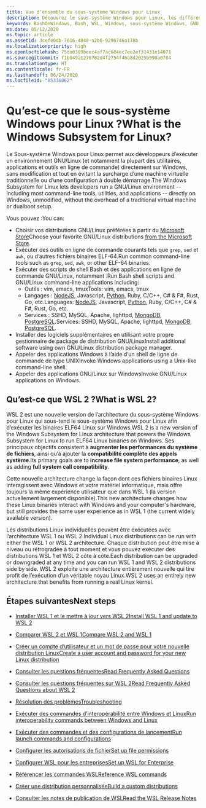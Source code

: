 ```yaml
---
title: Vue d’ensemble du sous-système Windows pour Linux
description: Découvrez le sous-système Windows pour Linux, les différentes versions et les différentes façons de les utiliser.
keywords: BashOnWindows, Bash, WSL, Windows, sous-système Windows, GNU, Linux
ms.date: 05/12/2020
ms.topic: article
ms.assetid: 3cefe0db-7616-4848-a2b6-9296746a178b
ms.localizationpriority: high
ms.openlocfilehash: 75da6389beec4af7ac684ec7ee2ef31431e14071
ms.sourcegitcommit: f1b049a1276782d4f2754f46a8d2025b598a0784
ms.translationtype: HT
ms.contentlocale: fr-FR
ms.lasthandoff: 06/24/2020
ms.locfileid: "85336062"
---
```

# <a name="what-is-the-windows-subsystem-for-linux"></a><span data-ttu-id="27eb4-104">Qu’est-ce que le sous-système Windows pour Linux ?</span><span class="sxs-lookup"><span data-stu-id="27eb4-104">What is the Windows Subsystem for Linux?</span></span>

<span data-ttu-id="27eb4-105">Le Sous-système Windows pour Linux permet aux développeurs d’exécuter un environnement GNU/Linux (et notamment la plupart des utilitaires, applications et outils en ligne de commande) directement sur Windows, sans modification et tout en évitant la surcharge d’une machine virtuelle traditionnelle ou d’une configuration à double démarrage.</span><span class="sxs-lookup"><span data-stu-id="27eb4-105">The Windows Subsystem for Linux lets developers run a GNU/Linux environment -- including most command-line tools, utilities, and applications -- directly on Windows, unmodified, without the overhead of a traditional virtual machine or dualboot setup.</span></span>

<span data-ttu-id="27eb4-106">Vous pouvez :</span><span class="sxs-lookup"><span data-stu-id="27eb4-106">You can:</span></span>

* <span data-ttu-id="27eb4-107">Choisir vos distributions GNU/Linux préférées à partir du [Microsoft Store](https://aka.ms/wslstore)</span><span class="sxs-lookup"><span data-stu-id="27eb4-107">Choose your favorite GNU/Linux distributions [from the Microsoft Store](https://aka.ms/wslstore).</span></span>
* <span data-ttu-id="27eb4-108">Exécuter des outils en ligne de commande courants tels que `grep`, `sed` et `awk`, ou d’autres fichiers binaires ELF-64.</span><span class="sxs-lookup"><span data-stu-id="27eb4-108">Run common command-line tools such as `grep`, `sed`, `awk`, or other ELF-64 binaries.</span></span>
* <span data-ttu-id="27eb4-109">Exécuter des scripts de shell Bash et des applications en ligne de commande GNU/Linux, notamment :</span><span class="sxs-lookup"><span data-stu-id="27eb4-109">Run Bash shell scripts and GNU/Linux command-line applications including:</span></span>  
    * <span data-ttu-id="27eb4-110">Outils : vim, emacs, tmux</span><span class="sxs-lookup"><span data-stu-id="27eb4-110">Tools: vim, emacs, tmux</span></span>
    * <span data-ttu-id="27eb4-111">Langages : [NodeJS](https://docs.microsoft.com/windows/nodejs/setup-on-wsl2), Javascript, [Python](https://docs.microsoft.com/windows/python/web-frameworks), Ruby, C/C++, C# & F#, Rust, Go, etc.</span><span class="sxs-lookup"><span data-stu-id="27eb4-111">Languages: [NodeJS](https://docs.microsoft.com/windows/nodejs/setup-on-wsl2), Javascript, [Python](https://docs.microsoft.com/windows/python/web-frameworks), Ruby, C/C++, C# & F#, Rust, Go, etc.</span></span>
    * <span data-ttu-id="27eb4-112">Services : SSHD, MySQL, Apache, lighttpd, [MongoDB](https://docs.microsoft.com/windows/nodejs/databases), [PostgreSQL](https://docs.microsoft.com/windows/python/databases).</span><span class="sxs-lookup"><span data-stu-id="27eb4-112">Services: SSHD, MySQL, Apache, lighttpd, [MongoDB](https://docs.microsoft.com/windows/nodejs/databases), [PostgreSQL](https://docs.microsoft.com/windows/python/databases).</span></span>
* <span data-ttu-id="27eb4-113">Installer des logiciels supplémentaires en utilisant votre propre gestionnaire de package de distribution GNU/Linux</span><span class="sxs-lookup"><span data-stu-id="27eb4-113">Install additional software using own GNU/Linux distribution package manager.</span></span>
* <span data-ttu-id="27eb4-114">Appeler des applications Windows à l’aide d’un shell de ligne de commande de type UNIX</span><span class="sxs-lookup"><span data-stu-id="27eb4-114">Invoke Windows applications using a Unix-like command-line shell.</span></span>
* <span data-ttu-id="27eb4-115">Appeler des applications GNU/Linux sur Windows</span><span class="sxs-lookup"><span data-stu-id="27eb4-115">Invoke GNU/Linux applications on Windows.</span></span>

## <a name="what-is-wsl-2"></a><span data-ttu-id="27eb4-116">Qu’est-ce que WSL 2 ?</span><span class="sxs-lookup"><span data-stu-id="27eb4-116">What is WSL 2?</span></span>

<span data-ttu-id="27eb4-117">WSL 2 est une nouvelle version de l’architecture du sous-système Windows pour Linux qui sous-tend le sous-système Windows pour Linux afin d’exécuter les binaires ELF64 Linux sur Windows.</span><span class="sxs-lookup"><span data-stu-id="27eb4-117">WSL 2 is a new version of the Windows Subsystem for Linux architecture that powers the Windows Subsystem for Linux to run ELF64 Linux binaries on Windows.</span></span> <span data-ttu-id="27eb4-118">Ses principaux objectifs consistent à **augmenter les performances du système de fichiers**, ainsi qu’à ajouter la **compatibilité complète des appels système**.</span><span class="sxs-lookup"><span data-stu-id="27eb4-118">Its primary goals are to **increase file system performance**, as well as adding **full system call compatibility**.</span></span>

<span data-ttu-id="27eb4-119">Cette nouvelle architecture change la façon dont ces fichiers binaires Linux interagissent avec Windows et votre matériel informatique, mais offre toujours la même expérience utilisateur que dans WSL 1 (la version actuellement largement disponible).</span><span class="sxs-lookup"><span data-stu-id="27eb4-119">This new architecture changes how these Linux binaries interact with Windows and your computer's hardware, but still provides the same user experience as in WSL 1 (the current widely available version).</span></span>

<span data-ttu-id="27eb4-120">Les distributions Linux individuelles peuvent être exécutées avec l’architecture WSL 1 ou WSL 2.</span><span class="sxs-lookup"><span data-stu-id="27eb4-120">Individual Linux distributions can be run with either the WSL 1 or WSL 2 architecture.</span></span> <span data-ttu-id="27eb4-121">Chaque distribution peut être mise à niveau ou rétrogradée à tout moment et vous pouvez exécuter des distributions WSL 1 et WSL 2 côte à côte.</span><span class="sxs-lookup"><span data-stu-id="27eb4-121">Each distribution can be upgraded or downgraded at any time and you can run WSL 1 and WSL 2 distributions side by side.</span></span> <span data-ttu-id="27eb4-122">WSL 2 exploite une architecture entièrement nouvelle qui tire profit de l’exécution d’un véritable noyau Linux.</span><span class="sxs-lookup"><span data-stu-id="27eb4-122">WSL 2 uses an entirely new architecture that benefits from running a real Linux kernel.</span></span>

## <a name="next-steps"></a><span data-ttu-id="27eb4-123">Étapes suivantes</span><span class="sxs-lookup"><span data-stu-id="27eb4-123">Next steps</span></span>

* [<span data-ttu-id="27eb4-124">Installer WSL 1 et le mettre à jour vers WSL 2</span><span class="sxs-lookup"><span data-stu-id="27eb4-124">Install WSL 1 and update to WSL 2</span></span>](./install-win10.md)

* [<span data-ttu-id="27eb4-125">Comparer WSL 2 et WSL 1</span><span class="sxs-lookup"><span data-stu-id="27eb4-125">Compare WSL 2 and WSL 1</span></span>](./compare-versions.md)

* [<span data-ttu-id="27eb4-126">Créer un compte d’utilisateur et un mot de passe pour votre nouvelle distribution Linux</span><span class="sxs-lookup"><span data-stu-id="27eb4-126">Create a user account and password for your new Linux distribution</span></span>](./user-support.md)

* [<span data-ttu-id="27eb4-127">Consulter les questions fréquentes</span><span class="sxs-lookup"><span data-stu-id="27eb4-127">Read Frequently Asked Questions</span></span>](./faq.md)

* [<span data-ttu-id="27eb4-128">Consulter les questions fréquentes sur WSL 2</span><span class="sxs-lookup"><span data-stu-id="27eb4-128">Read Frequently Asked Questions about WSL 2</span></span>](./wsl2-faq.md)

* [<span data-ttu-id="27eb4-129">Résolution des problèmes</span><span class="sxs-lookup"><span data-stu-id="27eb4-129">Troubleshooting</span></span>](./troubleshooting.md)

* [<span data-ttu-id="27eb4-130">Exécuter des commandes d’interopérabilité entre Windows et Linux</span><span class="sxs-lookup"><span data-stu-id="27eb4-130">Run interoperability commands between Windows and Linux</span></span>](./interop.md)

* [<span data-ttu-id="27eb4-131">Exécuter des commandes et des configurations de lancement</span><span class="sxs-lookup"><span data-stu-id="27eb4-131">Run launch commands and configurations</span></span>](./wsl-config.md)

* [<span data-ttu-id="27eb4-132">Configurer les autorisations de fichier</span><span class="sxs-lookup"><span data-stu-id="27eb4-132">Set up file permissions</span></span>](./file-permissions.md)

* [<span data-ttu-id="27eb4-133">Configurer WSL pour les entreprises</span><span class="sxs-lookup"><span data-stu-id="27eb4-133">Set up WSL for Enterprise</span></span>](./enterprise.md)

* [<span data-ttu-id="27eb4-134">Référencer les commandes WSL</span><span class="sxs-lookup"><span data-stu-id="27eb4-134">Reference WSL commands</span></span>](./reference.md)

* [<span data-ttu-id="27eb4-135">Créer une distribution personnalisée</span><span class="sxs-lookup"><span data-stu-id="27eb4-135">Build a custom distributions</span></span>](./build-custom-distro.md)

* [<span data-ttu-id="27eb4-136">Consulter les notes de publication de WSL</span><span class="sxs-lookup"><span data-stu-id="27eb4-136">Read the WSL Release Notes</span></span>](./release-notes.md)

